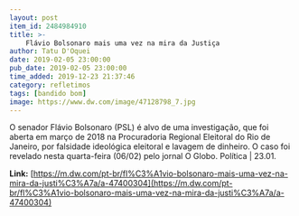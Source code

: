 ```yaml
---
layout: post
item_id: 2484984910
title: >-
    Flávio Bolsonaro mais uma vez na mira da Justiça
author: Tatu D'Oquei
date: 2019-02-05 23:00:00
pub_date: 2019-02-05 23:00:00
time_added: 2019-12-23 21:37:46
category: refletimos
tags: [bandido bom]
image: https://www.dw.com/image/47128798_7.jpg
---
```


O senador Flávio Bolsonaro (PSL) é alvo de uma investigação, que foi aberta em março de 2018 na Procuradoria Regional Eleitoral do Rio de Janeiro, por falsidade ideológica eleitoral e lavagem de dinheiro. O caso foi revelado nesta quarta-feira (06/02) pelo jornal O Globo. Política | 23.01.

**Link:** [https://m.dw.com/pt-br/fl%C3%A1vio-bolsonaro-mais-uma-vez-na-mira-da-justi%C3%A7a/a-47400304](https://m.dw.com/pt-br/fl%C3%A1vio-bolsonaro-mais-uma-vez-na-mira-da-justi%C3%A7a/a-47400304)

